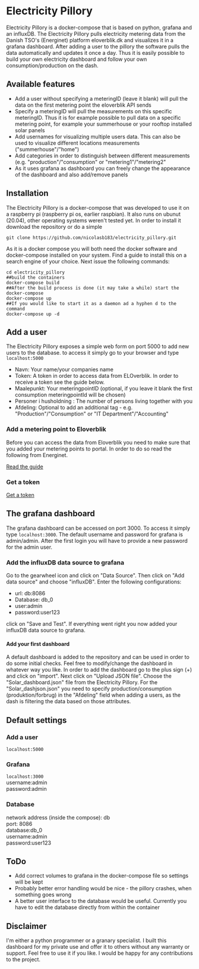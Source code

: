 
# Electricity Pillory
Electricity Pillory is a docker-compose that is based on python, grafana and an influxDB. The Electricity Pillory pulls electricity metering data from the Danish TSO's (Energinet) platform eloverblik.dk and visualizes it in a grafana dashboard. After adding a user to the pillory the software pulls the data automatically and updates it once a day. Thus it is easily possible to build your own electricity dashboard and follow your own consumption/production on the dash. 

## Available features
- Add a user without specifying a meteringID (leave it blank) will pull the data on the first metering point the eloverblik API sends
- Specify a meteringID will pull the measurements on this specific meteringID. Thus it is for example possible to pull data on a specific metering point, for example your summerhouse or your rooftop installed solar panels
- Add usernames for visualizing multiple users data. This can also be used to visualize different locations measurements ("summerhouse"/"home")
- Add categories in order to distinguish between different measurements (e.g. "production"/"consumption" or "metering1"/"metering2"
- As it uses grafana as dashboard you can freely change the appearance of the dashboard and also add/remove panels
## Installation
The Electricity Pillory is a docker-compose that was developed to use it on a raspberry pi (raspberry pi os, earlier raspbian). It also runs on ubunut (20.04), other operating systems weren't tested yet. 
In order to install it download the repository or do a simple 
```
git clone https://github.com/nicolasb183/electricity_pillory.git
```

As it is a docker compose you will both need the docker software and docker-compose installed on your system. Find a guide to install this on a search engine of your choice. 
Next issue the following commands:
```##cd into the electricity pillory folder
cd electricity_pillory
##build the containers
docker-compose build
##After the build process is done (it may take a while) start the docker-compose
docker-compose up
##If you would like to start it as a daemon ad a hyphen d to the command
docker-compose up -d
```
## Add a user
The Electricity Pillory exposes a simple web form on port 5000 to add new users to the database. to access it simply go to your browser and type  
```localhost:5000```
- Navn: Your name/your companies name
- Token: A token in order to access data from ELOverblik. In order to receive a token see the guide below. 
- Maalepunkt: Your meteringpointID (optional, if you leave it blank the first consumption meteringpointId will be chosen)
- Personer i husholdning : The number of persons living together with you
- Afdeling: Optional to add an additional tag - e.g. "Production"/"Consumption" or "IT Department"/"Accounting"

### Add a metering point to Eloverblik
Before you can access the data from Eloverblik you need to make sure that you added your metering points to portal. In order to do so read the following from Energinet. 

[Read the guide](https://energinet.dk/-/media/1C8ECDF4A59C4568A5C05798E4D2B5BD.pdf)
### Get a token

[Get a token](https://energinet.dk/-/media/89C11ABC00C84D4CA8B3B96819169A44.pdf)
## The grafana dashboard
The grafana dashboard can be accessed on port 3000. To access it simply type ```localhost:3000```. The default username and password for grafana is admin/admin. After the first login you will have to provide a new password for the admin user. 
### Add the influxDB data source to grafana
Go to the gearwheel icon and click on "Data Source". Then click on "Add data source" and choose "influxDB". Enter the following configurations:
- url: db:8086
- Database: db_0
- user:admin
- password:user123

click on "Save and Test". If everything went right you now added your influxDB data source to grafana. 
#### Add your first dashboard
A default dashboard is added to the repository and can be used in order to do some initial checks. Feel free to modify/change the dashboard in whatever way you like. In order to add the dashboard go to the plus sign (+) and click on "import". Next click on "Upload JSON file". Choose the "Solar_dashboard.json" file from the Electricity Pillory. For the "Solar_dashjson.json" you need to specify production/consumption (produktion/forbrug) in the "Afdeling" field when adding a users, as the dash is filtering the data based on those attributes. 
## Default settings
### Add a user
```localhost:5000```
### Grafana
```localhost:3000```  
username:admin  
password:admin  
### Database
network address (inside the compose): db  
port: 8086  
database:db_0  
username:admin  
password:user123 
## ToDo
- Add correct volumes to grafana in the docker-compose file so settings will be kept
- Probably better error handling would be nice - the pillory crashes, when something goes wrong
- A better user interface to the database would be useful. Currently you have to edit the database directly from within the container
## Disclaimer
I'm either a python programmer or a granary specialist. I built this dashboard for my private use and offer it to others without any warranty or support. Feel free to use it if you like. I would be happy for any contributions to the project. 

